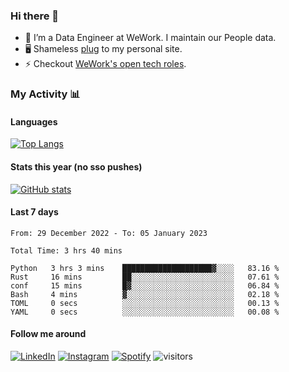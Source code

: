 ### Hi there 👋

- 🔭 I’m a Data Engineer at WeWork. I maintain our People data.
- 🖥️ Shameless [plug](https://aidandraper.com) to my personal site.
- ⚡ Checkout [WeWork's open tech roles](https://careers.wework.com/job-search-results/?category[]=Technology).

### My Activity 📊
<!--
updated this from my phone 🤯 
-->

<!-- Need to play with this one some more
![Wwakatime stats](https://github-readme-stats-taupe-two.vercel.app/api/wakatime?username=adraper2&hide_title=true&hide_border=true&langs_count=5&bg_color=00000000&text_color=777)
-->
#### Languages
[![Top Langs](https://github-readme-stats.vercel.app/api/top-langs/?username=adraper2&layout=compact&hide=tex,cuda,html,css&langs_count=8&locale=en&theme=dark#gh-dark-mode-only)](https://github.com/adraper2/adraper2)&nbsp;&nbsp;&nbsp;&nbsp;&nbsp;&nbsp;&nbsp;

#### Stats this year (no sso pushes)
[![GitHub stats](https://github-readme-stats.vercel.app/api?username=adraper2&show_icons=true&count_private=true&locale=en&custom_title=2022%20GitHub%20Stats&theme=dark#gh-dark-mode-only)](https://github.com/adraper2/adraper2#gh-dark-mode-only)
#### Last 7 days
<!--START_SECTION:waka-->

```text
From: 29 December 2022 - To: 05 January 2023

Total Time: 3 hrs 40 mins

Python   3 hrs 3 mins    ████████████████████▓░░░░   83.16 %
Rust     16 mins         ██░░░░░░░░░░░░░░░░░░░░░░░   07.61 %
conf     15 mins         █▓░░░░░░░░░░░░░░░░░░░░░░░   06.84 %
Bash     4 mins          ▓░░░░░░░░░░░░░░░░░░░░░░░░   02.18 %
TOML     0 secs          ░░░░░░░░░░░░░░░░░░░░░░░░░   00.13 %
YAML     0 secs          ░░░░░░░░░░░░░░░░░░░░░░░░░   00.08 %
```

<!--END_SECTION:waka-->

#### Follow me around
<a href="https://www.linkedin.com/in/aidan-draper" target="_blank"><img src="https://img.shields.io/badge/LinkedIn-%230077B5.svg?&style=flat-square&logo=linkedin&logoColor=white" alt="LinkedIn"></a>
<a href="https://www.instagram.com/adraper19" target="_blank"><img src="https://img.shields.io/badge/Instagram-%23E4405F.svg?&style=flat-square&logo=instagram&logoColor=white" alt="Instagram"></a>
<a href="https://open.spotify.com/user/adraper19" target="_blank"><img src="https://img.shields.io/badge/Spotify-%231ED760.svg?&style=flat-square&logo=spotify&logoColor=white" alt="Spotify"></a>
![visitors](https://visitor-badge.glitch.me/badge?page_id=adraper2/adraper2)
